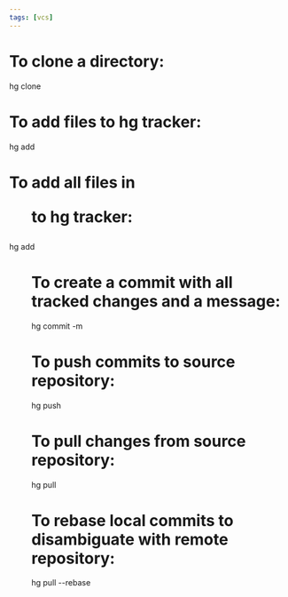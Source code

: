 ```yaml
---
tags: [vcs]
---
```


# To clone a directory:

hg clone

# To add files to hg tracker:

hg add <file>

# To add all files in <dir> to hg tracker:

hg add <dir>

# To create a commit with all tracked changes and a message:

hg commit -m <message>

# To push commits to source repository:

hg push

# To pull changes from source repository:

hg pull

# To rebase local commits to disambiguate with remote repository:

hg pull --rebase
